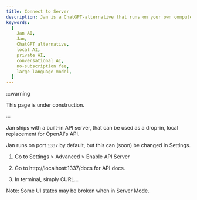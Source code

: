 ```yaml
---
title: Connect to Server
description: Jan is a ChatGPT-alternative that runs on your own computer, with a local API server.
keywords:
  [
    Jan AI,
    Jan,
    ChatGPT alternative,
    local AI,
    private AI,
    conversational AI,
    no-subscription fee,
    large language model,
  ]
---
```


:::warning

This page is under construction.

:::

Jan ships with a built-in API server, that can be used as a drop-in, local replacement for OpenAI's API.

Jan runs on port `1337` by default, but this can (soon) be changed in Settings.

1. Go to Settings > Advanced > Enable API Server

2. Go to http://localhost:1337/docs for API docs.

3. In terminal, simply CURL...

Note: Some UI states may be broken when in Server Mode.
